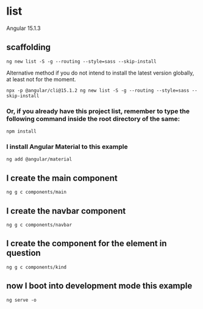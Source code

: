 # list

Angular 15.1.3

## scaffolding

```shell
ng new list -S -g --routing --style=sass --skip-install
```

Alternative method if you do not intend to install the latest version globally, at least not for the moment.

```shell
npx -p @angular/cli@15.1.2 ng new list -S -g --routing --style=sass --skip-install
```

### Or, if you already have this project list, remember to type the following command inside the root directory of the same:

```shell
npm install
```

### I install Angular Material to this example

```shell
ng add @angular/material
```

## I create the main component

```shell
ng g c components/main
```

## I create the navbar component

```shell
ng g c components/navbar
```

## I create the component for the element in question

```shell
ng g c components/kind
```

## now I boot into development mode this example

```shell
ng serve -o
```
